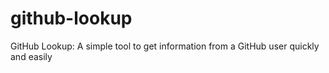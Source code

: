 # github-lookup
GitHub Lookup: A simple tool to get information from a GitHub user quickly and easily
